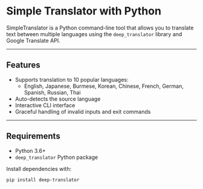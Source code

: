 # Simple Translator with Python

SimpleTranslator is a Python command-line tool that allows you to translate text between multiple languages using the `deep_translator` library and Google Translate API.

---

## Features

- Supports translation to 10 popular languages:
  - English, Japanese, Burmese, Korean, Chinese, French, German, Spanish, Russian, Thai
- Auto-detects the source language
- Interactive CLI interface
- Graceful handling of invalid inputs and exit commands

---

## Requirements

- Python 3.6+
- `deep_translator` Python package

Install dependencies with:

```bash
pip install deep-translator

